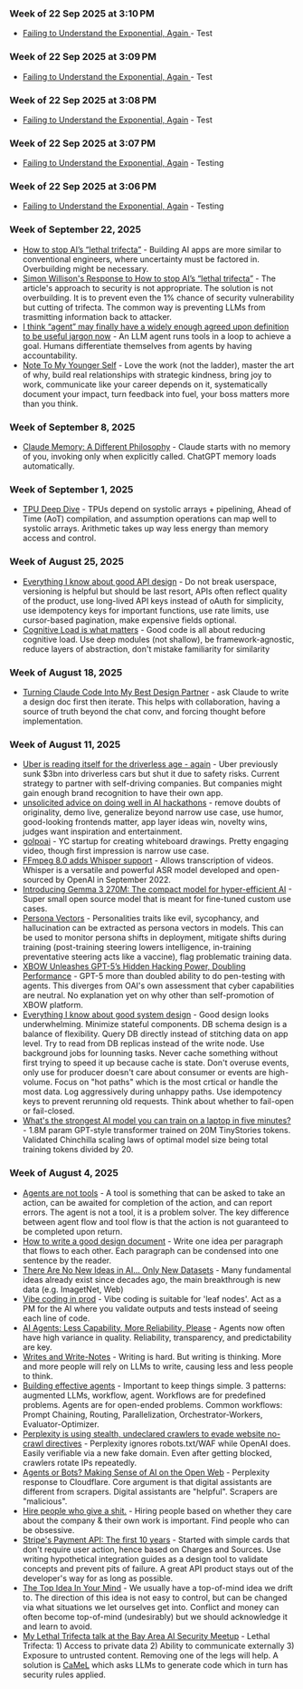### Week of 22 Sep 2025 at 3:10 PM
* [
    Failing to Understand the Exponential, Again
  ](https://www.julian.ac/blog/2025/09/27/failing-to-understand-the-exponential-again/) - Test

### Week of 22 Sep 2025 at 3:09 PM
* [
    Failing to Understand the Exponential, Again
  ](https://www.julian.ac/blog/2025/09/27/failing-to-understand-the-exponential-again/) - Test

### Week of 22 Sep 2025 at 3:08 PM
* [Failing to Understand the Exponential, Again](https://www.julian.ac/blog/2025/09/27/failing-to-understand-the-exponential-again/) - Test

### Week of 22 Sep 2025 at 3:07 PM
* [Failing to Understand the Exponential, Again](https://www.julian.ac/blog/2025/09/27/failing-to-understand-the-exponential-again/) - Testing

### Week of 22 Sep 2025 at 3:06 PM
* [Failing to Understand the Exponential, Again](https://www.julian.ac/blog/2025/09/27/failing-to-understand-the-exponential-again/) - Testing

### Week of September 22, 2025
* [How to stop AI’s “lethal trifecta”](https://www.economist.com/leaders/2025/09/25/how-to-stop-ais-lethal-trifecta) - Building AI apps are more similar to conventional engineers, where uncertainty must be factored in. Overbuilding might be necessary.
* [Simon Willison's Response to How to stop AI’s “lethal trifecta”](https://simonwillison.net/2025/Sep/26/how-to-stop-ais-lethal-trifecta/) - The article's approach to security is not appropriate. The solution is not overbuilding. It is to prevent even the 1% chance of security vulnerability but cutting of trifecta. The common way is preventing LLMs from trasmitting information back to attacker.
* [I think “agent” may finally have a widely enough agreed upon definition to be useful jargon now](https://simonwillison.net/2025/Sep/18/agents/) - An LLM agent runs tools in a loop to achieve a goal. Humans differentiate themselves from agents by having accountability.
* [Note To My Younger Self](https://open.substack.com/pub/yewjin/p/note-to-my-younger-self) - Love the work (not the ladder), master the art of why, build real relationships with strategic kindness, bring joy to work, communicate like your career depends on it, systematically document your impact, turn feedback into fuel, your boss matters more than you think. 

### Week of September 8, 2025
* [Claude Memory: A Different Philosophy](https://www.shloked.com/writing/claude-memory) - Claude starts with no memory of you, invoking only when explicitly called. ChatGPT memory loads automatically. 

### Week of September 1, 2025
* [TPU Deep Dive](https://henryhmko.github.io/posts/tpu/tpu.html) - TPUs depend on systolic arrays + pipelining, Ahead of Time (AoT) compilation, and assumption operations can map well to systolic arrays. Arithmetic takes up way less energy than memory access and control.

### Week of August 25, 2025
* [Everything I know about good API design](https://www.seangoedecke.com/good-api-design/) - Do not break userspace, versioning is helpful but should be last resort, APIs often reflect quality of the product, use long-lived API keys instead of oAuth for simplicity, use idempotency keys for important functions, use rate limits, use cursor-based pagination, make expensive fields optional.
* [Cognitive Load is what matters](https://github.com/zakirullin/cognitive-load) - Good code is all about reducing cognitive load. Use deep modules (not shallow), be framework-agnostic, reduce layers of abstraction, don't mistake familiarity for similarity

### Week of August 18, 2025

* [Turning Claude Code Into My Best Design Partner](https://betweentheprompts.com/design-partner) - ask Claude to write a design doc first then iterate. This helps with collaboration, having a source of truth beyond the chat conv, and forcing thought before implementation. 

### Week of August 11, 2025

* [Uber is reading itself for the driverless age - again](https://economist.com/business/2025/08/07/uber-is-readying-itself-for-the-driverless-age-again) - Uber previously sunk $3bn into driverless cars but shut it due to safety risks. Current strategy to partner with self-driving companies. But companies might gain enough brand recognition to have their own app.
* [unsolicited advice on doing well in AI hackathons](https://x.com/swyx/status/1954780181815763146) - remove doubts of originality, demo live, generalize beyond narrow use case, use humor, good-looking frontends matter, app layer ideas win, novelty wins, judges want inspiration and entertainment.
* [golpoai](https://video.golpoai.com/) - YC startup for creating whiteboard drawings. Pretty engaging video, though first impression is narrow use case. 
* [FFmpeg 8.0 adds Whisper support](https://code.ffmpeg.org/FFmpeg/FFmpeg/commit/13ce36fef98a3f4e6d8360c24d6b8434cbb8869b) - Allows transcription of videos. Whisper is a versatile and powerful ASR model developed and open-sourced by OpenAI in September 2022.
* [Introducing Gemma 3 270M: The compact model for hyper-efficient AI](https://developers.googleblog.com/en/introducing-gemma-3-270m/) - Super small open source model that is meant for fine-tuned custom use cases. 
* [Persona Vectors](https://www.anthropic.com/research/persona-vectors) - Personalities traits like evil, sycophancy, and hallucination can be extracted as persona vectors in models. This can be used to monitor persona shifts in deployment, mitigate shifts during training (post-training steering lowers intelligence, in-training preventative steering acts like a vaccine), flag problematic training data. 
* [XBOW Unleashes GPT-5’s Hidden Hacking Power, Doubling Performance](https://xbow.com/blog/gpt-5) - GPT-5 more than doubled ability to do pen-testing with agents. This diverges from OAI's own assessment that cyber capabilities are neutral. No explanation yet on why other than self-promotion of XBOW platform. 
* [Everything I know about good system design](https://www.seangoedecke.com/good-system-design/) - Good design looks underwhelming. Minimize stateful components. DB schema design is a balance of flexibility. Query DB directly instead of stitching data on app level. Try to read from DB replicas instead of the write node. Use background jobs for lounning tasks. Never cache something without first trying to speed it up because cache is state. Don't overuse events, only use for producer doesn't care about consumer or events are high-volume. Focus on "hot paths" which is the most crtical or handle the most data. Log aggressively during unhappy paths. Use idempotency keys to prevent rerunning old requests. Think about whether to fail-open or fail-closed.  
* [What's the strongest AI model you can train on a laptop in five minutes?](https://www.seangoedecke.com/model-on-a-mbp/) - 1.8M param GPT-style transformer trained on 20M TinyStories tokens. Validated Chinchilla scaling laws of optimal model size being total training tokens divided by 20. 

### Week of August 4, 2025

* [Agents are not tools](https://discuss.google.dev/t/agents-are-not-tools/192812) - A tool is something that can be asked to take an action, can be awaited for completion of the action, and can report errors. The agent is not a tool, it is a problem solver. The key difference between agent flow and tool flow is that the action is not guaranteed to be completed upon return.
* [How to write a good design document](https://grantslatton.com/how-to-design-document) - Write one idea per paragraph that flows to each other. Each paragraph can be condensed into one sentence by the reader.
* [There Are No New Ideas in AI… Only New Datasets](https://blog.jxmo.io/p/there-are-no-new-ideas-in-ai-only) - Many fundamental ideas already exist since decades ago, the main breakthrough is new data (e.g. ImagetNet, Web)
* [Vibe coding in prod](https://m.youtube.com/watch?v=fHWFF_pnqDk) - Vibe coding is suitable for 'leaf nodes'. Act as a PM for the AI where you validate outputs and tests instead of seeing each line of code.
* [AI Agents: Less Capability, More Reliability, Please](https://www.sergey.fyi/articles/reliability-vs-capability) - Agents now often have high variance in quality. Reliability, transparency, and predictability are key.
* [Writes and Write-Notes](https://www.paulgraham.com/writes.html) - Writing is hard. But writing is thinking. More and more people will rely on LLMs to write, causing less and less people to think. 
* [Building effective agents](https://www.anthropic.com/engineering/building-effective-agents) - Important to keep things simple. 3 patterns: augmented LLMs, workflow, agent. Workflows are for predefined problems. Agents are for open-ended problems. Common workflows: Prompt Chaining, Routing, Parallelization, Orchestrator-Workers, Evaluator-Optimizer. 
* [Perplexity is using stealth, undeclared crawlers to evade website no-crawl directives](https://blog.cloudflare.com/perplexity-is-using-stealth-undeclared-crawlers-to-evade-website-no-crawl-directives/) - Perplexity ignores robots.txt/WAF while OpenAI does. Easily verifiable via a new fake domain. Even after getting blocked, crawlers rotate IPs repeatedly. 
* [Agents or Bots? Making Sense of AI on the Open Web](https://x.com/perplexity_ai/status/1952531537385456019) - Perplexity response to Cloudflare. Core argument is that digital assistants are different from scrapers. Digital assistants are "helpful". Scrapers are "malicious". 
* [Hire people who give a shit.](https://alexw.substack.com/p/hire) - Hiring people based on whether they care about the company & their own work is important. Find people who can be obsessive. 
* [Stripe's Payment API: The first 10 years](https://stripe.com/blog/payment-api-design) - Started with simple cards that don't require user action, hence based on Charges and Sources. Use writing hypothetical integration guides as a design tool to validate concepts and prevent pits of failure. A great API product stays out of the developer's way for as long as possible. 
* [The Top Idea In Your Mind](https://www.paulgraham.com/top.html) - We usually have a top-of-mind idea we drift to. The direction of this idea is not easy to control, but can be changed via what situations we let ourselves get into. Conflict and money can often become top-of-mind (undesirably) but we should acknowledge it and learn to avoid. 
* [My Lethal Trifecta talk at the Bay Area AI Security Meetup](https://simonwillison.net/2025/Aug/9/bay-area-ai/) - Lethal Trifecta: 1) Access to private data 2) Ability to communicate externally 3) Exposure to untrusted content. Removing one of the legs will help. A solution is [CaMeL](https://simonwillison.net/2025/Apr/11/camel/) which asks LLMs to generate code which in turn has security rules applied. 
